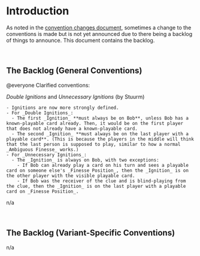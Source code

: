 # Introduction

As noted in the [convention changes document](convention-changes.md), sometimes a change to the conventions is made but is not yet announced due to there being a backlog of things to announce. This document contains the backlog.

<br>

## The Backlog (General Conventions)

@everyone Clarified conventions:

_Double Ignitions_ and _Unnecessary Ignitions_ (by Stuurm)

```text
- Ignitions are now more strongly defined.
- For _Double Ignitions_:
  - The first _Ignition_ **must always be on Bob**, unless Bob has a known-playable card already. Then, it would be on the first player that does not already have a known-playable card.
  - The second _Ignition_ **must always be on the last player with a playable card**. (This is because the players in the middle will think that the last person is supposed to play, similar to how a normal _Ambiguous Finesse_ works.)
- For _Unnecessary Ignitions_:
  - The _Ignition_ is always on Bob, with two exceptions:
    - If Bob can already play a card on his turn and sees a playable card on someone else's _Finesse Position_, then the _Ignition_ is on the other player with the visible playable card.
    - If Bob was the receiver of the clue and is blind-playing from the clue, then the _Ignition_ is on the last player with a playable card on _Finesse Position_.
```

n/a

<br>

## The Backlog (Variant-Specific Conventions)

n/a

<br>
